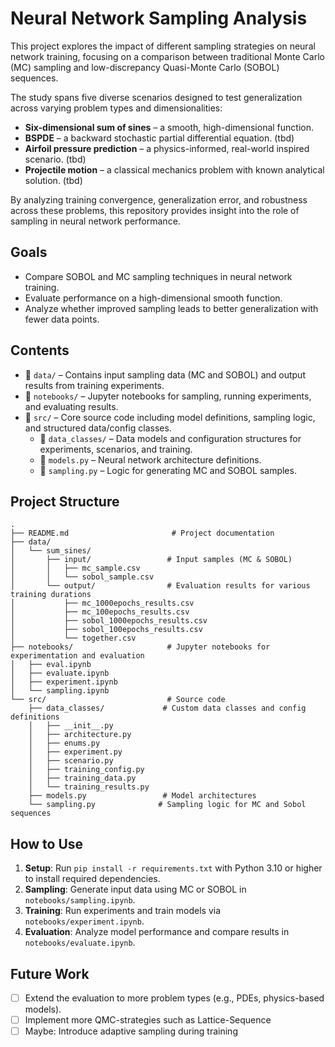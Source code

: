 # Neural Network Sampling Analysis

This project explores the impact of different sampling strategies on neural network training, focusing on a comparison between traditional Monte Carlo (MC) sampling and low-discrepancy Quasi-Monte Carlo (SOBOL) sequences.

The study spans five diverse scenarios designed to test generalization across varying problem types and dimensionalities:
- **Six-dimensional sum of sines** – a smooth, high-dimensional function.
- **BSPDE** – a backward stochastic partial differential equation. (tbd)
- **Airfoil pressure prediction** – a physics-informed, real-world inspired scenario. (tbd)
- **Projectile motion** – a classical mechanics problem with known analytical solution. (tbd)

By analyzing training convergence, generalization error, and robustness across these problems, this repository provides insight into the role of sampling in neural network performance.

## Goals
- Compare SOBOL and MC sampling techniques in neural network training.
- Evaluate performance on a high-dimensional smooth function.
- Analyze whether improved sampling leads to better generalization with fewer data points.

## Contents
- 📁 `data/` – Contains input sampling data (MC and SOBOL) and output results from training experiments.
- 📁 `notebooks/` – Jupyter notebooks for sampling, running experiments, and evaluating results.
- 📁 `src/` – Core source code including model definitions, sampling logic, and structured data/config classes.
  - 📁 `data_classes/` – Data models and configuration structures for experiments, scenarios, and training.
  - 📄 `models.py` – Neural network architecture definitions.
  - 📄 `sampling.py` – Logic for generating MC and SOBOL samples.

## Project Structure

```text
.
├── README.md                       # Project documentation
├── data/
│   └── sum_sines/
│       ├── input/                 # Input samples (MC & SOBOL)
│       │   ├── mc_sample.csv
│       │   └── sobol_sample.csv
│       └── output/                # Evaluation results for various training durations
│           ├── mc_1000epochs_results.csv
│           ├── mc_100epochs_results.csv
│           ├── sobol_1000epochs_results.csv
│           ├── sobol_100epochs_results.csv
│           └── together.csv
├── notebooks/                     # Jupyter notebooks for experimentation and evaluation
│   ├── eval.ipynb
│   ├── evaluate.ipynb
│   ├── experiment.ipynb
│   └── sampling.ipynb
└── src/                           # Source code
    ├── data_classes/             # Custom data classes and config definitions
    │   ├── __init__.py
    │   ├── architecture.py
    │   ├── enums.py
    │   ├── experiment.py
    │   ├── scenario.py
    │   ├── training_config.py
    │   ├── training_data.py
    │   └── training_results.py
    ├── models.py                 # Model architectures
    └── sampling.py              # Sampling logic for MC and Sobol sequences
```

## How to Use
1. **Setup**: Run `pip install -r requirements.txt` with Python 3.10 or higher to install required dependencies.
2. **Sampling**: Generate input data using MC or SOBOL in `notebooks/sampling.ipynb`.
3. **Training**: Run experiments and train models via `notebooks/experiment.ipynb`.
4. **Evaluation**: Analyze model performance and compare results in `notebooks/evaluate.ipynb`.

## Future Work
- [ ] Extend the evaluation to more problem types (e.g., PDEs, physics-based models).
- [ ] Implement more QMC-strategies such as Lattice-Sequence
- [ ] Maybe: Introduce adaptive sampling during training
